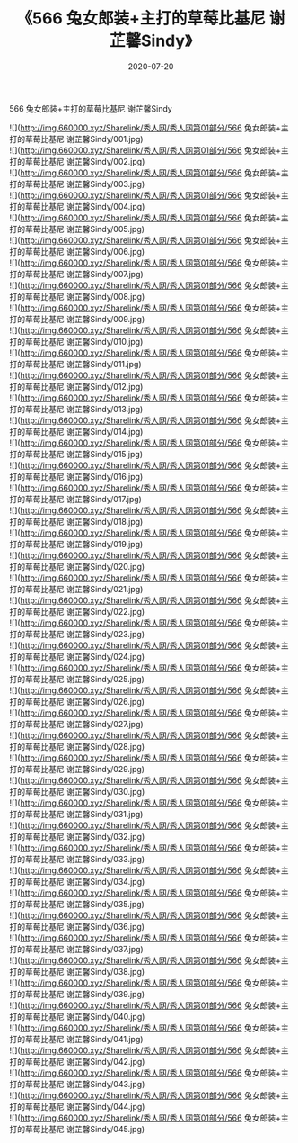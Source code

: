 ﻿---
layout: post
title:  《566 兔女郎装+主打的草莓比基尼 谢芷馨Sindy》
date:   2020-07-20
img: http://img.660000.xyz/Sharelink/秀人网/秀人网第01部分/566 兔女郎装+主打的草莓比基尼 谢芷馨Sindy/000.jpg
categories: [美女, 清纯, 唯美]
---

566 兔女郎装+主打的草莓比基尼 谢芷馨Sindy

  ![](http://img.660000.xyz/Sharelink/秀人网/秀人网第01部分/566 兔女郎装+主打的草莓比基尼 谢芷馨Sindy/001.jpg) <br> ![](http://img.660000.xyz/Sharelink/秀人网/秀人网第01部分/566 兔女郎装+主打的草莓比基尼 谢芷馨Sindy/002.jpg) <br> ![](http://img.660000.xyz/Sharelink/秀人网/秀人网第01部分/566 兔女郎装+主打的草莓比基尼 谢芷馨Sindy/003.jpg) <br> ![](http://img.660000.xyz/Sharelink/秀人网/秀人网第01部分/566 兔女郎装+主打的草莓比基尼 谢芷馨Sindy/004.jpg) <br> ![](http://img.660000.xyz/Sharelink/秀人网/秀人网第01部分/566 兔女郎装+主打的草莓比基尼 谢芷馨Sindy/005.jpg) <br> ![](http://img.660000.xyz/Sharelink/秀人网/秀人网第01部分/566 兔女郎装+主打的草莓比基尼 谢芷馨Sindy/006.jpg) <br> ![](http://img.660000.xyz/Sharelink/秀人网/秀人网第01部分/566 兔女郎装+主打的草莓比基尼 谢芷馨Sindy/007.jpg) <br> ![](http://img.660000.xyz/Sharelink/秀人网/秀人网第01部分/566 兔女郎装+主打的草莓比基尼 谢芷馨Sindy/008.jpg) <br> ![](http://img.660000.xyz/Sharelink/秀人网/秀人网第01部分/566 兔女郎装+主打的草莓比基尼 谢芷馨Sindy/009.jpg) <br> ![](http://img.660000.xyz/Sharelink/秀人网/秀人网第01部分/566 兔女郎装+主打的草莓比基尼 谢芷馨Sindy/010.jpg) <br> ![](http://img.660000.xyz/Sharelink/秀人网/秀人网第01部分/566 兔女郎装+主打的草莓比基尼 谢芷馨Sindy/011.jpg) <br> ![](http://img.660000.xyz/Sharelink/秀人网/秀人网第01部分/566 兔女郎装+主打的草莓比基尼 谢芷馨Sindy/012.jpg) <br> ![](http://img.660000.xyz/Sharelink/秀人网/秀人网第01部分/566 兔女郎装+主打的草莓比基尼 谢芷馨Sindy/013.jpg) <br> ![](http://img.660000.xyz/Sharelink/秀人网/秀人网第01部分/566 兔女郎装+主打的草莓比基尼 谢芷馨Sindy/014.jpg) <br> ![](http://img.660000.xyz/Sharelink/秀人网/秀人网第01部分/566 兔女郎装+主打的草莓比基尼 谢芷馨Sindy/015.jpg) <br> ![](http://img.660000.xyz/Sharelink/秀人网/秀人网第01部分/566 兔女郎装+主打的草莓比基尼 谢芷馨Sindy/016.jpg) <br> ![](http://img.660000.xyz/Sharelink/秀人网/秀人网第01部分/566 兔女郎装+主打的草莓比基尼 谢芷馨Sindy/017.jpg) <br> ![](http://img.660000.xyz/Sharelink/秀人网/秀人网第01部分/566 兔女郎装+主打的草莓比基尼 谢芷馨Sindy/018.jpg) <br> ![](http://img.660000.xyz/Sharelink/秀人网/秀人网第01部分/566 兔女郎装+主打的草莓比基尼 谢芷馨Sindy/019.jpg) <br> ![](http://img.660000.xyz/Sharelink/秀人网/秀人网第01部分/566 兔女郎装+主打的草莓比基尼 谢芷馨Sindy/020.jpg) <br> ![](http://img.660000.xyz/Sharelink/秀人网/秀人网第01部分/566 兔女郎装+主打的草莓比基尼 谢芷馨Sindy/021.jpg) <br> ![](http://img.660000.xyz/Sharelink/秀人网/秀人网第01部分/566 兔女郎装+主打的草莓比基尼 谢芷馨Sindy/022.jpg) <br> ![](http://img.660000.xyz/Sharelink/秀人网/秀人网第01部分/566 兔女郎装+主打的草莓比基尼 谢芷馨Sindy/023.jpg) <br> ![](http://img.660000.xyz/Sharelink/秀人网/秀人网第01部分/566 兔女郎装+主打的草莓比基尼 谢芷馨Sindy/024.jpg) <br> ![](http://img.660000.xyz/Sharelink/秀人网/秀人网第01部分/566 兔女郎装+主打的草莓比基尼 谢芷馨Sindy/025.jpg) <br> ![](http://img.660000.xyz/Sharelink/秀人网/秀人网第01部分/566 兔女郎装+主打的草莓比基尼 谢芷馨Sindy/026.jpg) <br> ![](http://img.660000.xyz/Sharelink/秀人网/秀人网第01部分/566 兔女郎装+主打的草莓比基尼 谢芷馨Sindy/027.jpg) <br> ![](http://img.660000.xyz/Sharelink/秀人网/秀人网第01部分/566 兔女郎装+主打的草莓比基尼 谢芷馨Sindy/028.jpg) <br> ![](http://img.660000.xyz/Sharelink/秀人网/秀人网第01部分/566 兔女郎装+主打的草莓比基尼 谢芷馨Sindy/029.jpg) <br> ![](http://img.660000.xyz/Sharelink/秀人网/秀人网第01部分/566 兔女郎装+主打的草莓比基尼 谢芷馨Sindy/030.jpg) <br> ![](http://img.660000.xyz/Sharelink/秀人网/秀人网第01部分/566 兔女郎装+主打的草莓比基尼 谢芷馨Sindy/031.jpg) <br> ![](http://img.660000.xyz/Sharelink/秀人网/秀人网第01部分/566 兔女郎装+主打的草莓比基尼 谢芷馨Sindy/032.jpg) <br> ![](http://img.660000.xyz/Sharelink/秀人网/秀人网第01部分/566 兔女郎装+主打的草莓比基尼 谢芷馨Sindy/033.jpg) <br> ![](http://img.660000.xyz/Sharelink/秀人网/秀人网第01部分/566 兔女郎装+主打的草莓比基尼 谢芷馨Sindy/034.jpg) <br> ![](http://img.660000.xyz/Sharelink/秀人网/秀人网第01部分/566 兔女郎装+主打的草莓比基尼 谢芷馨Sindy/035.jpg) <br> ![](http://img.660000.xyz/Sharelink/秀人网/秀人网第01部分/566 兔女郎装+主打的草莓比基尼 谢芷馨Sindy/036.jpg) <br> ![](http://img.660000.xyz/Sharelink/秀人网/秀人网第01部分/566 兔女郎装+主打的草莓比基尼 谢芷馨Sindy/037.jpg) <br> ![](http://img.660000.xyz/Sharelink/秀人网/秀人网第01部分/566 兔女郎装+主打的草莓比基尼 谢芷馨Sindy/038.jpg) <br> ![](http://img.660000.xyz/Sharelink/秀人网/秀人网第01部分/566 兔女郎装+主打的草莓比基尼 谢芷馨Sindy/039.jpg) <br> ![](http://img.660000.xyz/Sharelink/秀人网/秀人网第01部分/566 兔女郎装+主打的草莓比基尼 谢芷馨Sindy/040.jpg) <br> ![](http://img.660000.xyz/Sharelink/秀人网/秀人网第01部分/566 兔女郎装+主打的草莓比基尼 谢芷馨Sindy/041.jpg) <br> ![](http://img.660000.xyz/Sharelink/秀人网/秀人网第01部分/566 兔女郎装+主打的草莓比基尼 谢芷馨Sindy/042.jpg) <br> ![](http://img.660000.xyz/Sharelink/秀人网/秀人网第01部分/566 兔女郎装+主打的草莓比基尼 谢芷馨Sindy/043.jpg) <br> ![](http://img.660000.xyz/Sharelink/秀人网/秀人网第01部分/566 兔女郎装+主打的草莓比基尼 谢芷馨Sindy/044.jpg) <br> ![](http://img.660000.xyz/Sharelink/秀人网/秀人网第01部分/566 兔女郎装+主打的草莓比基尼 谢芷馨Sindy/045.jpg) <br>